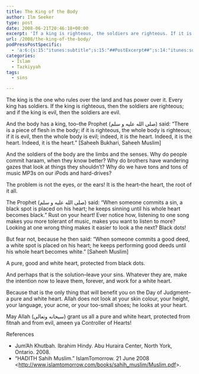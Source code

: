 ```yaml
---
title: The King of the Body
author: Ilm Seeker
type: post
date: 2008-06-21T20:46:18+00:00
excerpt: 'If a king is righteous, the soldiers are righteous. If it is evil, the soldiers are evil. The Prophet said: there is a piece of flesh in the body, if it is righteous, the whole body is righteous, and if it is evil, the whole body is evil. What is this one piece of flesh, this king of the body? How can you protect it and make it righteous?'
url: /2008/the-king-of-the-body/
podPressPostSpecific:
  - 'a:6:{s:15:"itunes:subtitle";s:15:"##PostExcerpt##";s:14:"itunes:summary";s:15:"##PostExcerpt##";s:15:"itunes:keywords";s:17:"##WordPressCats##";s:13:"itunes:author";s:10:"##Global##";s:15:"itunes:explicit";s:7:"Default";s:12:"itunes:block";s:7:"Default";}'
categories:
  - Islam
  - Tazkiyyah
tags:
  - sins

---
```

The king is the one who rules over the land and has power over it. Every king has soldiers. If the king is righteous, then the soldiers are righteous; and if the king is evil, then the soldiers are evil.

And the body has a king, too&#8211;the Prophet (صلى الله عليه و سلم) said: &#8220;There is a piece of flesh in the body; if it is righteous, the whole body is righteous; if it is evil, then the whole body is evil; indeed, it is the heart. Indeed, it is the heart. Indeed, it is the heart.&#8221; [Saheeh Bukhari, Saheeh Muslim]

And the soldiers of the body are the limbs and the senses. Why do people commit haraam, when they know better? Why do brothers have wandering gazes that look at things they shouldn&#8217;t? Why do we have tons and tons of music MP3s on our iPods and hard-drives?

The problem is not the eyes, or the ears! It is the heart&#8211;the heart, the root of it all.

The Prophet (صلى الله عليه و سلم) said: &#8220;When someone commits a sin, a black spot is placed on his heart; he keeps sinning until his whole heart becomes black.&#8221; Rust on your heart! Ever notice how, listening to one song makes you more tolerant of music, makes you want to listen to more? Looking at one wrong thing makes it easier to look a the next? Black dots!

But fear not, because he then said: &#8220;When someone commits a good deed, a white spot is placed on his heart; he keeps performing good deeds until his whole heart becomes white.&#8221; [Saheeh Muslim]

A pure, good and white heart, protected from black dots.

And perhaps that is the solution&#8211;leave your sins. Whatever they are, make the intention now to leave them, forever, and work for a white heart.

Because that is the only thing that will benefit you on the Day of Judgment&#8211;a pure and white heart. Allah does not look at your skin colour, your height, your language, your acne, or your too-small shoes; he looks at your heart.

May Allah (سبحانه وتعالى) grant us all a pure and white heart, protected from fitnah and from evil, ameen ya Controller of Hearts!

<div id="referencesTitle">
  References
</div>

  * Jum&#8217;Ah Khutbah. Ibrahim Hindy. Abu Huraira Center, North York, Ontario. 2008.
  * &#8220;HADITH Sahih Muslim.&#8221; IslamTomorrow. 21 June 2008 <<http://www.islamtomorrow.com/books/sahih_muslim/Muslim.pdf>>. </ul>